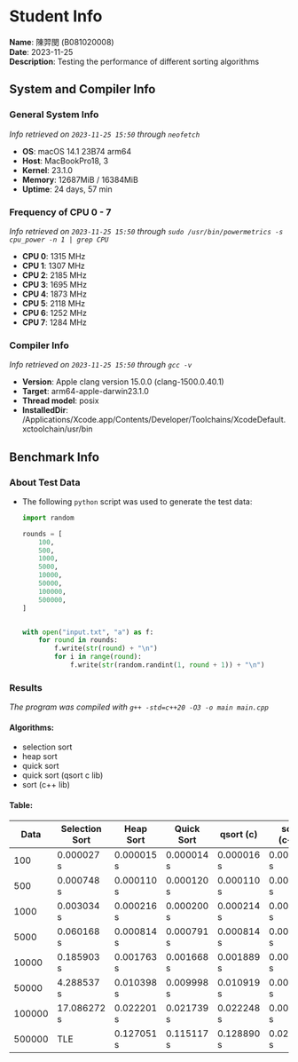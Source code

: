 # Student Info

**Name**: 陳羿閔 (B081020008)  
**Date**: 2023-11-25  
**Description**: Testing the performance of different sorting algorithms

## System and Compiler Info

### General System Info

_Info retrieved on `2023-11-25 15:50` through `neofetch`_

- **OS**: macOS 14.1 23B74 arm64
- **Host**: MacBookPro18, 3
- **Kernel**: 23.1.0
- **Memory**: 12687MiB / 16384MiB
- **Uptime**: 24 days, 57 min

### Frequency of CPU 0 - 7

_Info retrieved on `2023-11-25 15:50` through `sudo /usr/bin/powermetrics -s cpu_power -n 1 | grep CPU`_

- **CPU 0**: 1315 MHz
- **CPU 1**: 1307 MHz
- **CPU 2**: 2185 MHz
- **CPU 3**: 1695 MHz
- **CPU 4**: 1873 MHz
- **CPU 5**: 2118 MHz
- **CPU 6**: 1252 MHz
- **CPU 7**: 1284 MHz

### Compiler Info

_Info retrieved on `2023-11-25 15:50` through `gcc -v`_

- **Version**: Apple clang version 15.0.0 (clang-1500.0.40.1)
- **Target**: arm64-apple-darwin23.1.0
- **Thread model**: posix
- **InstalledDir**: /Applications/Xcode.app/Contents/Developer/Toolchains/XcodeDefault.xctoolchain/usr/bin

## Benchmark Info

### About Test Data

- The following `python` script was used to generate the test data:

  ```python
  import random

  rounds = [
      100,
      500,
      1000,
      5000,
      10000,
      50000,
      100000,
      500000,
  ]


  with open("input.txt", "a") as f:
      for round in rounds:
          f.write(str(round) + "\n")
          for i in range(round):
              f.write(str(random.randint(1, round + 1)) + "\n")
  ```

### Results

_The program was compiled with `g++ -std=c++20 -O3 -o main main.cpp`_

#### Algorithms:

- selection sort
- heap sort
- quick sort
- quick sort (qsort c lib)
- sort (c++ lib)

#### Table:

| Data   | Selection Sort | Heap Sort  | Quick Sort | qsort (c)  | sort (c++) |
| ------ | -------------- | ---------- | ---------- | ---------- | ---------- |
| 100    | 0.000027 s     | 0.000015 s | 0.000014 s | 0.000016 s | 0.000005 s |
| 500    | 0.000748 s     | 0.000110 s | 0.000120 s | 0.000110 s | 0.000025 s |
| 1000   | 0.003034 s     | 0.000216 s | 0.000200 s | 0.000214 s | 0.000043 s |
| 5000   | 0.060168 s     | 0.000814 s | 0.000791 s | 0.000814 s | 0.000160 s |
| 10000  | 0.185903 s     | 0.001763 s | 0.001668 s | 0.001889 s | 0.000366 s |
| 50000  | 4.288537 s     | 0.010398 s | 0.009998 s | 0.010919 s | 0.002122 s |
| 100000 | 17.086272 s    | 0.022201 s | 0.021739 s | 0.022248 s | 0.004127 s |
| 500000 | TLE            | 0.127051 s | 0.115117 s | 0.128890 s | 0.025860 s |
